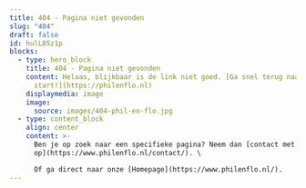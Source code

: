 ```yaml
---
title: 404 - Pagina niet gevonden
slug: "404"
draft: false
id: hulL85z1p
blocks:
  - type: hero_block
    title: 404 - Pagina niet gevonden
    content: Helaas, blijkbaar is de link niet goed. [Ga snel terug naar
      start!](https://philenflo.nl)
    displaymedia: image
    image:
      source: images/404-phil-en-flo.jpg
  - type: content_block
    align: center
    content: >-
      Ben je op zoek naar een specifieke pagina? Neem dan [contact met ons
      op](https://www.philenflo.nl/contact/). \

      Of ga direct naar onze [Homepage](https://www.philenflo.nl/).
---
```

